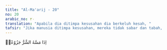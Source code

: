 ```yaml
---
title: "Al-Ma'arij - 20"
no: 20
arabic_no: ٢٠
translation: "Apabila dia ditimpa kesusahan dia berkeluh kesah, "
tafsir: "Jika manusia ditimpa kesusahan, mereka tidak sabar dan tabah, kadang-kadang berputus asa. Akan tetapi, jika memperoleh rezeki dan karunia yang banyak dari Allah, ia menjadi kikir. Kegelisahan dan kekikiran itu timbul pada diri manusia lantaran mereka tidak beriman dengan sungguh-sungguh kepada Allah. Ia merasa seakan-akan dirinya terpencil, tidak ada sesuatu pun yang dapat menolongnya dalam kesukaran itu. Namun apabila mendapat rezeki, ia merasa bahwa rezeki itu diperolehnya semata-mata karena usahanya sendiri, tanpa pertolongan dari orang lain. Mereka beranggapan bahwa rezeki dan karunia yang diperolehnya itu bukan karunia dari Allah. Oleh karena itu, timbullah sifat kikir. \n\nLain halnya dengan orang yang beriman. Ia percaya bahwa segala yang datang kepadanya merupakan ujian dan cobaan dari Allah, baik yang datang itu berupa penderitaan maupun kesenangan. Cobaan itu diberikan kepadanya untuk menguji dan menambah kuat imannya. Oleh karena itu, ia tetap tabah dan sabar dalam menerima semua cobaan, serta bertobat kepada Allah dengan tobat yang sesungguhnya jika ada kesalahan yang telah dilakukannya. Sebaliknya jika ia menerima rahmat dan karunia dari Allah, ia bersyukur kepada-Nya dan merasa dirinya terikat dengan rahmat itu. Kemudian ia mengeluarkan hak orang lain atau hak Allah yang ada dalam hartanya itu, sebagaimana yang telah dilakukan Nabi Ayub:\n\nDan (ingatlah kisah) Ayub, ketika dia berdoa kepada Tuhannya, “(Ya Tuhanku), sungguh, aku telah ditimpa penyakit, padahal Engkau Tuhan Yang Maha Penyayang dari semua yang penyayang.” Maka Kami kabulkan (doa)nya, lalu Kami lenyapkan penyakit yang ada padanya dan Kami kembalikan keluarganya kepadanya, dan (Kami lipat gandakan jumlah mereka) sebagai suatu rahmat dari Kami, dan untuk menjadi peringatan bagi semua yang menyembah Kami. (Al-Anbiya‘/21: 83-84)\n\nOrang yang beriman tidak akan bersedih hati dan putus asa terhadap urusan dunia yang luput darinya, dan tidak akan berpengaruh pada jiwanya, karena ia yakin kepada Qada dan Qadar Allah. Belum tentu yang dikira buruk itu, buruk pula di sisi Allah, dan yang dikira baik itu, baik pula di sisi-Nya. Mungkin sebaliknya, yang dikira buruk itu, baik di sisi Allah dan yang kelihatannya baik itu adalah buruk di sisi Allah. Ia yakin benar hal yang demikian, karena dinyatakan Allah dalam firman-Nya:\n\nJika kamu tidak menyukai mereka, (maka bersabarlah) karena boleh jadi kamu tidak menyukai sesuatu, padahal Allah menjadikan kebaikan yang banyak padanya. (an-Nisa\\\\\\'/4: 19)\n\nAdapun orang kafir tidak mempunyai kepercayaan yang demikian. Mereka tidak percaya bahwa suka dan duka yang didatangkan Allah kepada seseorang merupakan cobaan Allah kepadanya. Mereka beranggapan bahwa hal itu merupakan malapetaka baginya. Ketika dalam keadaan senang dan gembira, mereka hanya melihat seakan-akan diri mereka sajalah yang ada, sedangkan yang lain tidak ada, sebagaimana firman Allah:\n\nManusia tidak jemu memohon kebaikan, dan jika ditimpa malapetaka, mereka berputus asa dan hilang harapannya. Dan jika Kami berikan kepadanya suatu rahmat dari Kami setelah ditimpa kesusahan, pastilah dia berkata, “Ini adalah hakku, dan aku tidak yakin bahwa hari Kiamat itu akan terjadi. Dan jika aku dikembalikan kepada Tuhanku, sesungguhnya aku akan memperoleh kebaikan di sisi-Nya.” Maka sungguh, akan Kami beritahukan kepada orang-orang kafir tentang apa yang telah mereka kerjakan, dan sungguh, akan Kami timpakan kepada mereka azab yang berat. (Fussilat/41: 49-50)"
---
```

اِذَا مَسَّهُ الشَّرُّ جَزُوْعًاۙ